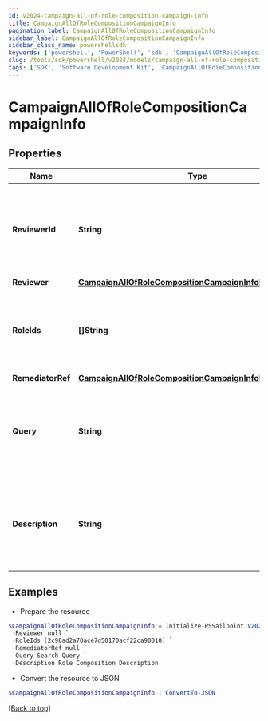 ```yaml
---
id: v2024-campaign-all-of-role-composition-campaign-info
title: CampaignAllOfRoleCompositionCampaignInfo
pagination_label: CampaignAllOfRoleCompositionCampaignInfo
sidebar_label: CampaignAllOfRoleCompositionCampaignInfo
sidebar_class_name: powershellsdk
keywords: ['powershell', 'PowerShell', 'sdk', 'CampaignAllOfRoleCompositionCampaignInfo', 'V2024CampaignAllOfRoleCompositionCampaignInfo'] 
slug: /tools/sdk/powershell/v2024/models/campaign-all-of-role-composition-campaign-info
tags: ['SDK', 'Software Development Kit', 'CampaignAllOfRoleCompositionCampaignInfo', 'V2024CampaignAllOfRoleCompositionCampaignInfo']
---
```



# CampaignAllOfRoleCompositionCampaignInfo

## Properties

Name | Type | Description | Notes
------------ | ------------- | ------------- | -------------
**ReviewerId** | **String** | The ID of the identity or governance group reviewing this campaign. Deprecated in favor of the ""reviewer"" object. | [optional] 
**Reviewer** | [**CampaignAllOfRoleCompositionCampaignInfoReviewer**](campaign-all-of-role-composition-campaign-info-reviewer) |  | [optional] 
**RoleIds** | **[]String** | Optional list of roles to include in this campaign. Only one of `roleIds` and `query` may be set; if neither are set, all roles are included. | [optional] 
**RemediatorRef** | [**CampaignAllOfRoleCompositionCampaignInfoRemediatorRef**](campaign-all-of-role-composition-campaign-info-remediator-ref) |  | [required]
**Query** | **String** | Optional search query to scope this campaign to a set of roles. Only one of `roleIds` and `query` may be set; if neither are set, all roles are included. | [optional] 
**Description** | **String** | Describes this role composition campaign. Intended for storing the query used, and possibly the number of roles selected/available. | [optional] 

## Examples

- Prepare the resource
```powershell
$CampaignAllOfRoleCompositionCampaignInfo = Initialize-PSSailpoint.V2024CampaignAllOfRoleCompositionCampaignInfo  -ReviewerId 2c91808568c529c60168cca6f90c1313 `
 -Reviewer null `
 -RoleIds [2c90ad2a70ace7d50170acf22ca90010] `
 -RemediatorRef null `
 -Query Search Query `
 -Description Role Composition Description
```

- Convert the resource to JSON
```powershell
$CampaignAllOfRoleCompositionCampaignInfo | ConvertTo-JSON
```


[[Back to top]](#) 

